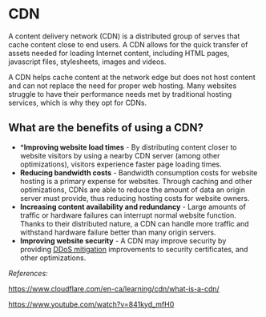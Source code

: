 # CDN

A content delivery network (CDN) is a distributed group of serves that cache content close to end users. A CDN allows for the quick transfer of assets needed for loading Internet content, including HTML pages, javascript files, stylesheets, images and videos.

A CDN helps cache content at the network edge but does not host content and can not replace the need for proper web hosting. Many websites struggle to have their performance needs met by traditional hosting services, which is why they opt for CDNs.

## What are the benefits of using a CDN?

* ***Improving website load times** - By distributing content closer to website visitors by using a nearby CDN server (among other optimizations), visitors experience faster page loading times.
* **Reducing bandwidth costs** - Bandwidth consumption costs for website hosting is a primary expense for websites. Through caching and other optimizations, CDNs are able to reduce the amount of data an origin server must provide, thus reducing hosting costs for website owners.
* **Increasing content availability and redundancy** - Large amounts of traffic or hardware failures can interrupt normal website function. Thanks to their distributed nature, a CDN can handle more traffic and withstand hardware failure better than many origin servers.
*  **Improving website security** - A CDN may improve security by providing [DDoS mitigation](https://www.cloudflare.com/learning/ddos/ddos-mitigation/) improvements to security certificates, and other optimizations.



*References:*

https://www.cloudflare.com/en-ca/learning/cdn/what-is-a-cdn/

https://www.youtube.com/watch?v=841kyd_mfH0
